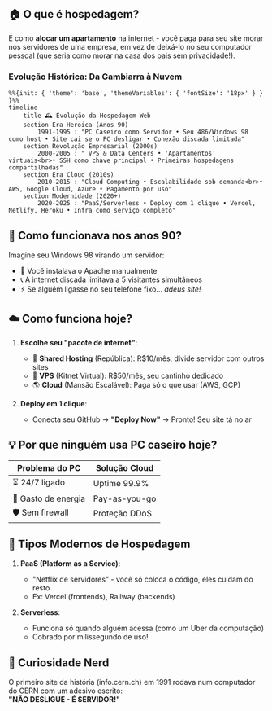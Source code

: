 ## 🏠 O que é hospedagem?  
É como **alocar um apartamento** na internet - você paga para seu site morar nos servidores de uma empresa, em vez de deixá-lo no seu computador pessoal (que seria como morar na casa dos pais sem privacidade!).  

### Evolução Histórica: Da Gambiarra à Nuvem  

```mermaid
%%{init: { 'theme': 'base', 'themeVariables': { 'fontSize': '18px' } } }%%
timeline
    title 🕰️ Evolução da Hospedagem Web
    section Era Heroica (Anos 90)
        1991-1995 : "PC Caseiro como Servidor • Seu 486/Windows 98 como host • Site cai se o PC desligar • Conexão discada limitada"
    section Revolução Empresarial (2000s)
        2000-2005 : " VPS & Data Centers • 'Apartamentos' virtuais<br>• SSH como chave principal • Primeiras hospedagens compartilhadas"
    section Era Cloud (2010s)
        2010-2015 : "Cloud Computing • Escalabilidade sob demanda<br>• AWS, Google Cloud, Azure • Pagamento por uso"
    section Modernidade (2020+)
        2020-2025 : "PaaS/Serverless • Deploy com 1 clique • Vercel, Netlify, Heroku • Infra como serviço completo"
```

## 🔌 Como funcionava nos anos 90?  
Imagine seu Windows 98 virando um servidor:  
- 💾 Você instalava o Apache manualmente  
- 📞 A internet discada limitava a 5 visitantes simultâneos  
- ⚡ Se alguém ligasse no seu telefone fixo... *adeus site!*  

## ☁️ Como funciona hoje?  
1. **Escolhe seu "pacote de internet"**:  
   - 🏡 **Shared Hosting** (República): R$10/mês, divide servidor com outros sites  
   - 🏢 **VPS** (Kitnet Virtual): R$50/mês, seu cantinho dedicado  
   - 🌎 **Cloud** (Mansão Escalável): Paga só o que usar (AWS, GCP)  

2. **Deploy em 1 clique**:  
   - Conecta seu GitHub → **"Deploy Now"** → Pronto! Seu site tá no ar  

## 💡 Por que ninguém usa PC caseiro hoje?  
| Problema do PC      | Solução Cloud |
| ------------------- | ------------- |
| ⏳ 24/7 ligado       | Uptime 99.9%  |
| 🔌 Gasto de energia | Pay-as-you-go |
| 🛡️ Sem firewall    | Proteção DDoS |

## 🚀 Tipos Modernos de Hospedagem  
1. **PaaS (Platform as a Service)**:  
   - "Netflix de servidores" - você só coloca o código, eles cuidam do resto  
   - Ex: Vercel (frontends), Railway (backends)  

2. **Serverless**:  
   - Funciona só quando alguém acessa (como um Uber da computação)  
   - Cobrado por milissegundo de uso!  

## 🤯 Curiosidade Nerd  
O primeiro site da história (info.cern.ch) em 1991 rodava num computador do CERN com um adesivo escrito:  
**"NÃO DESLIGUE - É SERVIDOR!"**  




